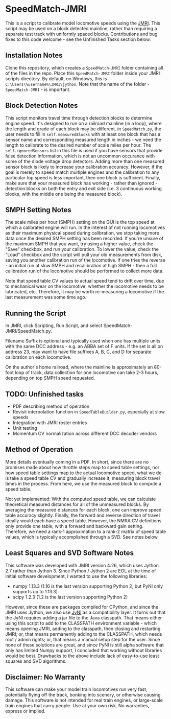 # SpeedMatch-JMRI

This is a script to calibrate model locomotive speeds using the [JMRI](https://www.jmri.org/). This script may be used on a block detected mainline, rather than requiring a separate test track with uniformly spaced blocks. Contributions and bug fixes to this code welcome - see the Unfinished Tasks section below.

## Installation Notes
Clone this repository, which creates a `SpeedMatch-JMRI` folder containing all of the files in the repo. Place this `SpeedMatch-JMRI` folder inside your JMRI scripts directory. By default, on Windows, this is `C:\Users\%username%\JMRI\jython`. Note that the name of the folder - `SpeedMatch-JMRI` - is important.

## Block Detection Notes
This script monitors travel time through detection blocks to determine engine speed. It's designed to run on a railroad mainline (in a loop), where the length and grade of each block may be different. in `SpeedMatch.py`, the user needs to fill in `self.measuredBlocks` with at least one block that has a sensor name and corresponding measured length in inches - we need the length to calibrate to the desired number of scale miles per hour. The `self.ignoredSensors` list in this file is used if you have sensors that provide false detection information, which is not an uncommon occurance with some of the diode voltage drop detectors. Adding more than one measured sensor block is likely to increase your calibration accuracy. However, if the goal is merely to speed match multiple engines and the calibration to any particular top speed is less important, then one block is sufficient. Finally, make sure that your measured block has working - rather than ignored - detection blocks on both the entry and exit side (i.e. 3 continuous working blocks, with the middle one being the measured block).

## SMPH Setting Notes
The scale miles per hour (SMPH) setting on the GUI is the top speed at which a calibrated engine will run. In the interest of not running locomotives as their maximum physical speed during calibration, we stop taking more data once the desired SMPH setting has been recorded. If you're unsure of the maximum SMPH that you want, try using a higher value, check the "Save" checkbox, and run your calibration. To lower the value, check the "Load" checkbox and the script will pull your old measurements from disk, saving you another calibration run of the locomotive. If one tries the reverse - an initial run at slow SMPH and recalibration at high SMPH - then a full calibration run of the locomotive should be performed to collect more data.

Note that speed table CV values to actual speed tend to drift over time, due to mechanical wear on the locomotive, whether the locomotive needs to be lubricated, etc. Therefore, it may be worth re-measuring a locomotive if the last measurement was some time ago.

## Running the Script
In JMRI, click Scripting, Run Script, and select SpeedMatch-JMRI/SpeedMatch.py.

Filename Suffix is optional and typically used when one has multiple units with the same DCC address - e.g. an ABBA set of F units. If the set is all on address 23, may want to have file suffixes A, B, C, and D for separate calibration on each locomotive.

On the author's home railroad, where the mainline is approximately an 80-foot loop of track, data collection for one locomotive can take 2-3 hours, depending on top SMPH speed requested.

## TODO: Unfinished tasks
- PDF describing method of operation
- Revisit interpolation function in `SpeedTableBuilder.py`, especially at slow speeds
- Integration with JMRI roster entries
- Unit testing
- Momentum CV normalization across different DCC decoder vendors

## Method of Operation
More details eventually coming in a PDF. In short, since there are no promises made about how throttle steps map to speed table settings, nor how speed table settings map to the actual locomotive speed, what we do is take a speed table CV and gradually increase it, measuring block travel times in the process. From here, we use the measured block to compute a speed table.

Not yet implemented: With the computed speed table, we can calculate theoretical measured distances for all of the unmeasured blocks. By averaging the measured distances for each block, one can improve speed table accuracy slightly. Finally, the forward and reverse direction of travel ideally would each have a speed table. However, the NMRA CV definitions only provide one table, with a forward and backward gain setting. Therefore, we need a rank-1 approximation to a rank-2 matrix of speed table values, which is typically accomplished through a SVD. See notes below.

## Least Squares and SVD Software Notes
This software was developed with JMRI version 4.26, which uses Jython 2.7 rather than Jython 3. Since Python / Jython 2 are EOL at the time of initial software development, I wanted to use the following libraries:
- numpy 1.13.3 (1.16 is the last version supporting Python 2, but PyNI only supports up to 1.13.3)
- scipy 1.2.3 (1.2 is the last version supporting Python 2)

However, since these are packages compiled for CPython, and since the JMRI uses Jython, we also use [JyNI](https://www.jyni.org/) as a compatibility layer. It turns out that the JyNI requires adding a jar file to the Java classpath. That means either using this script to add to the CLASSPATH environment variable - which means opening JMRI, adding to the classpath, then closing and restarting JMRI; or, that means permanently adding to the CLASSPATH, which needs root / admin rights; or, that means a manual setup step for the user. Since none of these solutions are great, and since PyNI is still alpha software that only has limited Numpy support, I concluded that working without libraries would be best. Drawbacks to the above include lack of easy-to-use least squares and SVD algorithms.

## Disclaimer: No Warranty
This software can make your model train locomotives run very fast, potentially flying off the track, bonking into scenery, or otherwise causing damage. This software is not intended for real train engines, or large-scale train engines that carry people. Use at your own risk. No warranties, express or implied.
